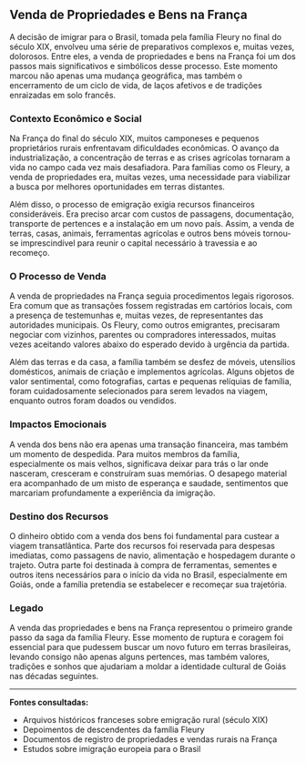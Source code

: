 ## Venda de Propriedades e Bens na França

A decisão de imigrar para o Brasil, tomada pela família Fleury no final do século XIX, envolveu uma série de preparativos complexos e, muitas vezes, dolorosos. Entre eles, a venda de propriedades e bens na França foi um dos passos mais significativos e simbólicos desse processo. Este momento marcou não apenas uma mudança geográfica, mas também o encerramento de um ciclo de vida, de laços afetivos e de tradições enraizadas em solo francês.

### Contexto Econômico e Social

Na França do final do século XIX, muitos camponeses e pequenos proprietários rurais enfrentavam dificuldades econômicas. O avanço da industrialização, a concentração de terras e as crises agrícolas tornaram a vida no campo cada vez mais desafiadora. Para famílias como os Fleury, a venda de propriedades era, muitas vezes, uma necessidade para viabilizar a busca por melhores oportunidades em terras distantes.

Além disso, o processo de emigração exigia recursos financeiros consideráveis. Era preciso arcar com custos de passagens, documentação, transporte de pertences e a instalação em um novo país. Assim, a venda de terras, casas, animais, ferramentas agrícolas e outros bens móveis tornou-se imprescindível para reunir o capital necessário à travessia e ao recomeço.

### O Processo de Venda

A venda de propriedades na França seguia procedimentos legais rigorosos. Era comum que as transações fossem registradas em cartórios locais, com a presença de testemunhas e, muitas vezes, de representantes das autoridades municipais. Os Fleury, como outros emigrantes, precisaram negociar com vizinhos, parentes ou compradores interessados, muitas vezes aceitando valores abaixo do esperado devido à urgência da partida.

Além das terras e da casa, a família também se desfez de móveis, utensílios domésticos, animais de criação e implementos agrícolas. Alguns objetos de valor sentimental, como fotografias, cartas e pequenas relíquias de família, foram cuidadosamente selecionados para serem levados na viagem, enquanto outros foram doados ou vendidos.

### Impactos Emocionais

A venda dos bens não era apenas uma transação financeira, mas também um momento de despedida. Para muitos membros da família, especialmente os mais velhos, significava deixar para trás o lar onde nasceram, cresceram e construíram suas memórias. O desapego material era acompanhado de um misto de esperança e saudade, sentimentos que marcariam profundamente a experiência da imigração.

### Destino dos Recursos

O dinheiro obtido com a venda dos bens foi fundamental para custear a viagem transatlântica. Parte dos recursos foi reservada para despesas imediatas, como passagens de navio, alimentação e hospedagem durante o trajeto. Outra parte foi destinada à compra de ferramentas, sementes e outros itens necessários para o início da vida no Brasil, especialmente em Goiás, onde a família pretendia se estabelecer e recomeçar sua trajetória.

### Legado

A venda das propriedades e bens na França representou o primeiro grande passo da saga da família Fleury. Esse momento de ruptura e coragem foi essencial para que pudessem buscar um novo futuro em terras brasileiras, levando consigo não apenas alguns pertences, mas também valores, tradições e sonhos que ajudariam a moldar a identidade cultural de Goiás nas décadas seguintes.

---

**Fontes consultadas:**  
- Arquivos históricos franceses sobre emigração rural (século XIX)  
- Depoimentos de descendentes da família Fleury  
- Documentos de registro de propriedades e vendas rurais na França  
- Estudos sobre imigração europeia para o Brasil